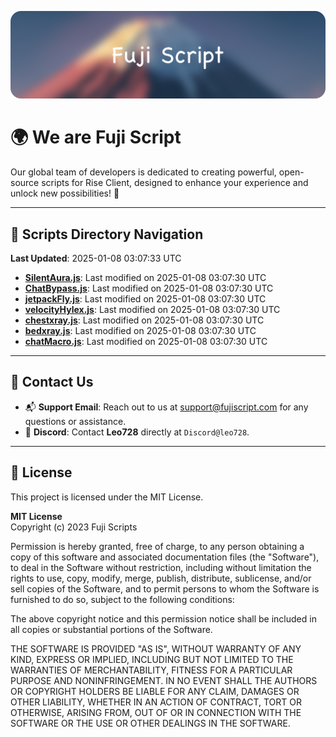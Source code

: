 ![Banner](.github/b.webp)

# 🌍 **We are Fuji Script**

Our global team of developers is dedicated to creating powerful, open-source scripts for Rise Client, designed to enhance your experience and unlock new possibilities! 🌟

---
<!-- SCRIPTS_NAVIGATION_START -->
## 📂 **Scripts Directory Navigation**

**Last Updated**: 2025-01-08 03:07:33 UTC

- **[SilentAura.js](scripts/SilentAura.js)**: Last modified on 2025-01-08 03:07:30 UTC
- **[ChatBypass.js](scripts/ChatBypass.js)**: Last modified on 2025-01-08 03:07:30 UTC
- **[jetpackFly.js](scripts/jetpackFly.js)**: Last modified on 2025-01-08 03:07:30 UTC
- **[velocityHylex.js](scripts/velocityHylex.js)**: Last modified on 2025-01-08 03:07:30 UTC
- **[chestxray.js](scripts/chestxray.js)**: Last modified on 2025-01-08 03:07:30 UTC
- **[bedxray.js](scripts/bedxray.js)**: Last modified on 2025-01-08 03:07:30 UTC
- **[chatMacro.js](scripts/chatMacro.js)**: Last modified on 2025-01-08 03:07:30 UTC

<!-- SCRIPTS_NAVIGATION_END -->

---

## 💬 **Contact Us**  
- 📬 **Support Email**: Reach out to us at [support@fujiscript.com](mailto:support@fujiscript.com) for any questions or assistance.  
- 💬 **Discord**: Contact **Leo728** directly at `Discord@leo728`.

---

## 📜 **License**

This project is licensed under the MIT License.  

**MIT License**  
Copyright (c) 2023 Fuji Scripts  

Permission is hereby granted, free of charge, to any person obtaining a copy of this software and associated documentation files (the "Software"), to deal in the Software without restriction, including without limitation the rights to use, copy, modify, merge, publish, distribute, sublicense, and/or sell copies of the Software, and to permit persons to whom the Software is furnished to do so, subject to the following conditions:  

The above copyright notice and this permission notice shall be included in all copies or substantial portions of the Software.  

THE SOFTWARE IS PROVIDED "AS IS", WITHOUT WARRANTY OF ANY KIND, EXPRESS OR IMPLIED, INCLUDING BUT NOT LIMITED TO THE WARRANTIES OF MERCHANTABILITY, FITNESS FOR A PARTICULAR PURPOSE AND NONINFRINGEMENT. IN NO EVENT SHALL THE AUTHORS OR COPYRIGHT HOLDERS BE LIABLE FOR ANY CLAIM, DAMAGES OR OTHER LIABILITY, WHETHER IN AN ACTION OF CONTRACT, TORT OR OTHERWISE, ARISING FROM, OUT OF OR IN CONNECTION WITH THE SOFTWARE OR THE USE OR OTHER DEALINGS IN THE SOFTWARE.  
